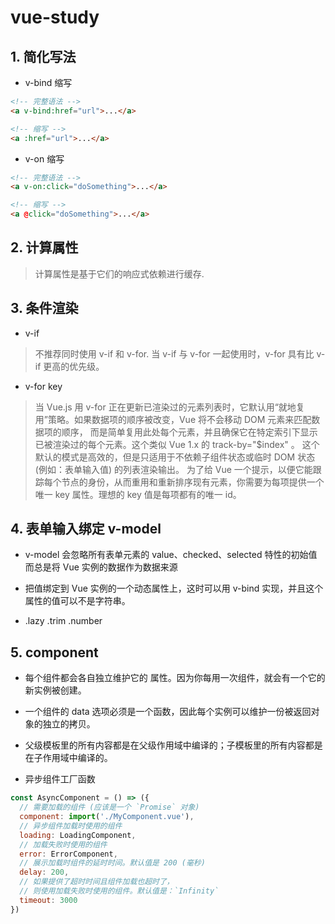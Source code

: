 # vue-study

## 1. 简化写法

- v-bind 缩写

```html
<!-- 完整语法 -->
<a v-bind:href="url">...</a>

<!-- 缩写 -->
<a :href="url">...</a>
```

- v-on 缩写

```html
<!-- 完整语法 -->
<a v-on:click="doSomething">...</a>

<!-- 缩写 -->
<a @click="doSomething">...</a>
```

## 2. 计算属性

> 计算属性是基于它们的响应式依赖进行缓存.

## 3. 条件渲染

- v-if

> 不推荐同时使用 v-if 和 v-for.
当 v-if 与 v-for 一起使用时，v-for 具有比 v-if 更高的优先级。

- v-for key

>当 Vue.js 用 v-for 正在更新已渲染过的元素列表时，它默认用“就地复用”策略。如果数据项的顺序被改变，Vue 将不会移动 DOM 元素来匹配数据项的顺序， 而是简单复用此处每个元素，并且确保它在特定索引下显示已被渲染过的每个元素。这个类似 Vue 1.x 的 track-by="$index" 。
这个默认的模式是高效的，但是只适用于不依赖子组件状态或临时 DOM 状态 (例如：表单输入值) 的列表渲染输出。
为了给 Vue 一个提示，以便它能跟踪每个节点的身份，从而重用和重新排序现有元素，你需要为每项提供一个唯一 key 属性。理想的 key 值是每项都有的唯一 id。

## 4. 表单输入绑定 v-model

- v-model 会忽略所有表单元素的 value、checked、selected 特性的初始值而总是将 Vue 实例的数据作为数据来源

- 把值绑定到 Vue 实例的一个动态属性上，这时可以用 v-bind 实现，并且这个属性的值可以不是字符串。

- .lazy .trim .number

## 5. component

- 每个组件都会各自独立维护它的 属性。因为你每用一次组件，就会有一个它的新实例被创建。

- 一个组件的 data 选项必须是一个函数，因此每个实例可以维护一份被返回对象的独立的拷贝。

- 父级模板里的所有内容都是在父级作用域中编译的；子模板里的所有内容都是在子作用域中编译的。

- 异步组件工厂函数

```js
const AsyncComponent = () => ({
  // 需要加载的组件 (应该是一个 `Promise` 对象)
  component: import('./MyComponent.vue'),
  // 异步组件加载时使用的组件
  loading: LoadingComponent,
  // 加载失败时使用的组件
  error: ErrorComponent,
  // 展示加载时组件的延时时间。默认值是 200 (毫秒)
  delay: 200,
  // 如果提供了超时时间且组件加载也超时了，
  // 则使用加载失败时使用的组件。默认值是：`Infinity`
  timeout: 3000
})
```